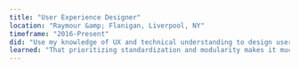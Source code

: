 ```yaml
---
title: "User Experience Designer"
location: "Raymour &amp; Flanigan, Liverpool, NY"
timeframe: "2016-Present"
did: "Use my knowledge of UX and technical understanding to design user interfaces that maximize ease of use and accessibility. I have also orchestrated replatforming the website's search functionality to greatly improve both the customer experience and site performance."
learned: "That prioritizing standardization and modularity makes it much easier to collaborate as a team in design as well as development."
---
```

